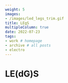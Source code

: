 ```yaml
---
weight: 5
images:
- /images/led_legs_trim.gif
title: LEgS
multipleColumn: true
date: 2022-07-23
tags:
- work # homepage
- archive # all posts
- electro
---
```


# LE(dG)S